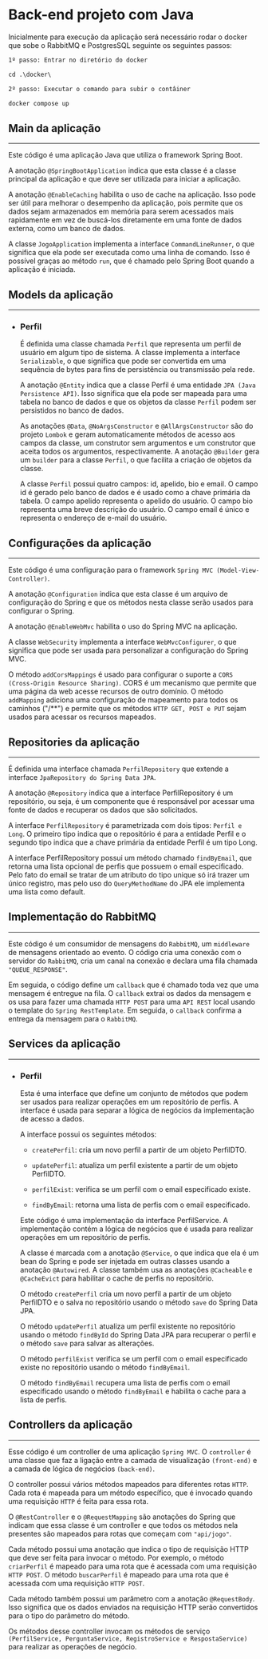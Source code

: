 # Back-end projeto com Java

Inicialmente para execução da aplicação será necessário rodar o docker que sobe o RabbitMQ e PostgresSQL seguinte os seguintes passos:
``` txt
1º passo: Entrar no diretório do docker

cd .\docker\

2º passo: Executar o comando para subir o contâiner

docker compose up
```

## Main da aplicação
---
Este código é uma aplicação Java que utiliza o framework Spring Boot.

A anotação `@SpringBootApplication` indica que esta classe é a classe principal da aplicação e que deve ser utilizada para iniciar a aplicação.

A anotação `@EnableCaching` habilita o uso de cache na aplicação. Isso pode ser útil para melhorar o desempenho da aplicação, pois permite que os dados sejam armazenados em memória para serem acessados mais rapidamente em vez de buscá-los diretamente em uma fonte de dados externa, como um banco de dados.

A classe `JogoApplication` implementa a interface `CommandLineRunner`, o que significa que ela pode ser executada como uma linha de comando. Isso é possível graças ao método `run`, que é chamado pelo Spring Boot quando a aplicação é iniciada.


## Models da aplicação
---
 - ### Perfil

    É definida uma classe chamada `Perfil` que representa um perfil de usuário em algum tipo de sistema. A classe implementa a interface `Serializable`, o que significa que pode ser convertida em uma sequência de bytes para fins de persistência ou transmissão pela rede.

    A anotação `@Entity` indica que a classe Perfil é uma entidade `JPA (Java Persistence API)`. Isso significa que ela pode ser mapeada para uma tabela no banco de dados e que os objetos da classe `Perfil` podem ser persistidos no banco de dados.

    As anotações `@Data`, `@NoArgsConstructor` e `@AllArgsConstructor` são do projeto `Lombok` e geram automaticamente métodos de acesso aos campos da classe, um construtor sem argumentos e um construtor que aceita todos os argumentos, respectivamente. A anotação `@Builder` gera um `builder` para a classe `Perfil`, o que facilita a criação de objetos da classe.

    A classe `Perfil` possui quatro campos: id, apelido, bio e email. O campo id é gerado pelo banco de dados e é usado como a chave primária da tabela. O campo apelido representa o apelido do usuário. O campo bio representa uma breve descrição do usuário. O campo email é único e representa o endereço de e-mail do usuário.

## Configurações da aplicação
---
Este código é uma configuração para o framework `Spring MVC (Model-View-Controller)`.

A anotação `@Configuration` indica que esta classe é um arquivo de configuração do Spring e que os métodos nesta classe serão usados para configurar o Spring.

A anotação `@EnableWebMvc` habilita o uso do Spring MVC na aplicação.

A classe `WebSecurity` implementa a interface `WebMvcConfigurer`, o que significa que pode ser usada para personalizar a configuração do Spring MVC.

O método `addCorsMappings` é usado para configurar o suporte a `CORS (Cross-Origin Resource Sharing)`. CORS é um mecanismo que permite que uma página da web acesse recursos de outro domínio. O método `addMapping` adiciona uma configuração de mapeamento para todos os caminhos ("/**") e permite que os métodos `HTTP GET, POST e PUT` sejam usados para acessar os recursos mapeados.

## Repositories da aplicação
---
É definida uma interface chamada `PerfilRepository` que extende a interface `JpaRepository do Spring Data JPA`.

A anotação `@Repository` indica que a interface PerfilRepository é um repositório, ou seja, é um componente que é responsável por acessar uma fonte de dados e recuperar os dados que são solicitados.

A interface `PerfilRepository` é parametrizada com dois tipos: `Perfil e Long`. O primeiro tipo indica que o repositório é para a entidade Perfil e o segundo tipo indica que a chave primária da entidade Perfil é um tipo Long.

A interface PerfilRepository possui um método chamado `findByEmail`, que retorna uma lista opcional de perfis que possuem o email especificado. Pelo fato do email se tratar de um atributo do tipo unique só irá trazer um único registro, mas pelo uso do `QueryMethodName` do JPA ele implementa uma lista como default.

## Implementação do RabbitMQ
---
Este código é um consumidor de mensagens do `RabbitMQ`, um `middleware` de mensagens orientado ao evento. O código cria uma conexão com o servidor do `RabbitMQ`, cria um canal na conexão e declara uma fila chamada `"QUEUE_RESPONSE"`.

Em seguida, o código define um `callback` que é chamado toda vez que uma mensagem é entregue na fila. O `callback` extrai os dados da mensagem e os usa para fazer uma chamada `HTTP POST` para uma `API REST` local usando o template do `Spring RestTemplate`. Em seguida, o `callback` confirma a entrega da mensagem para o `RabbitMQ`.

## Services da aplicação
---

- ### Perfil

    Esta é uma interface que define um conjunto de métodos que podem ser usados para realizar operações em um repositório de perfis. A interface é usada para separar a lógica de negócios da implementação de acesso a dados.

    A interface possui os seguintes métodos:

    - `createPerfil`: cria um novo perfil a partir de um objeto PerfilDTO.

    - `updatePerfil`: atualiza um perfil existente a partir de um objeto PerfilDTO.

    - `perfilExist`: verifica se um perfil com o email especificado existe.

    - `findByEmail`: retorna uma lista de perfis com o email especificado.

    Este código é uma implementação da interface PerfilService. A implementação contém a lógica de negócios que é usada para realizar operações em um repositório de perfis.

    A classe é marcada com a anotação `@Service`, o que indica que ela é um bean do Spring e pode ser injetada em outras classes usando a anotação `@Autowired`. A classe também usa as anotações `@Cacheable` e `@CacheEvict` para habilitar o cache de perfis no repositório.

    O método `createPerfil` cria um novo perfil a partir de um objeto PerfilDTO e o salva no repositório usando o método `save` do Spring Data JPA.
   
    O método `updatePerfil` atualiza um perfil existente no repositório usando o método `findById` do Spring Data JPA para recuperar o perfil e o método `save` para salvar as alterações.
    
    O método `perfilExist` verifica se um perfil com o email especificado existe no repositório usando o método `findByEmail`.
    
    O método `findByEmail` recupera uma lista de perfis com o email especificado usando o método `findByEmail` e habilita o cache para a lista de perfis.

## Controllers da aplicação
---
Esse código é um controller de uma aplicação `Spring MVC`. O `controller` é uma classe que faz a ligação entre a camada de visualização `(front-end)` e a camada de lógica de negócios `(back-end)`.

O controller possui vários métodos mapeados para diferentes rotas `HTTP`. Cada rota é mapeada para um método específico, que é invocado quando uma requisição `HTTP` é feita para essa rota.

O `@RestController` e o `@RequestMapping` são anotações do Spring que indicam que essa classe é um controller e que todos os métodos nela presentes são mapeados para rotas que começam com `"api/jogo"`.

Cada método possui uma anotação que indica o tipo de requisição HTTP que deve ser feita para invocar o método. Por exemplo, o método `criarPerfil` é mapeado para uma rota que é acessada com uma requisição `HTTP POST`. O método `buscarPerfil` é mapeado para uma rota que é acessada com uma requisição `HTTP POST`.

Cada método também possui um parâmetro com a anotação `@RequestBody`. Isso significa que os dados enviados na requisição HTTP serão convertidos para o tipo do parâmetro do método.

Os métodos desse controller invocam os métodos de serviço `(PerfilService, PerguntaService, RegistroService e RespostaService)` para realizar as operações de negócio.
